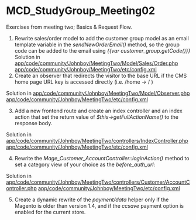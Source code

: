 MCD_StudyGroup_Meeting02
========================

Exercises from meeting two; Basics &amp; Request Flow.

1. Rewrite sales/order model to add the customer group model as an email template variable in the *sendNewOrderEmail()* method, so the group code can be added to the email using *{{var customer_group.getCode()}}*   
Solution in   
[app/code/community/Johnboy/MeetingTwo/Model/Sales/Order.php](./app/code/community/Johnboy/MeetingTwo/Model/Sales/Order.php)   
[app/code/community/Johnboy/MeetingTwo/etc/config.xml](https://github.com/johnboy-leeds/MCD_StudyGroup_Meeting02/blob/master/app/code/community/Johnboy/MeetingTwo/etc/config.xml)   
2. Create an observer that redirects the visitor to the base URL if the CMS home page URL key is accessed directly (i.e. /home -> / )

Solution in 
[app/code/community/Johnboy/MeetingTwo/Model/Observer.php](https://github.com/johnboy-leeds/MCD_StudyGroup_Meeting02/blob/master/app/code/community/Johnboy/MeetingTwo/Model/Observer.php)
[app/code/community/Johnboy/MeetingTwo/etc/config.xml](https://github.com/johnboy-leeds/MCD_StudyGroup_Meeting02/blob/master/app/code/community/Johnboy/MeetingTwo/etc/config.xml)

3. Add a new frontend route and create an index controller and an index action that set the return value of *$this->getFullActionName()* to the response body.

Solution in 
[app/code/community/Johnboy/MeetingTwo/controllers/IndexController.php](https://github.com/johnboy-leeds/MCD_StudyGroup_Meeting02/blob/master/app/code/community/Johnboy/MeetingTwo/controllers/IndexController.php)
[app/code/community/Johnboy/MeetingTwo/etc/config.xml](https://github.com/johnboy-leeds/MCD_StudyGroup_Meeting02/blob/master/app/code/community/Johnboy/MeetingTwo/etc/config.xml)

4. Rewrite the *Mage_Customer_AccountController::loginAction()* method to set a category view of your choice as the *before_auth_url*:

Solution in 
[app/code/community/Johnboy/MeetingTwo/controllers/Customer/AccountController.php](https://github.com/johnboy-leeds/MCD_StudyGroup_Meeting02/blob/master/app/code/community/Johnboy/MeetingTwo/controllers/Customer/AccountController.php)
[app/code/community/Johnboy/MeetingTwo/etc/config.xml](https://github.com/johnboy-leeds/MCD_StudyGroup_Meeting02/blob/master/app/code/community/Johnboy/MeetingTwo/etc/config.xml)

5. Create a dynamic rewrite of the *payment/data* helper only if the Magento is older than version 1.4, and if the *ccsave* payment option is enabled for the current store.